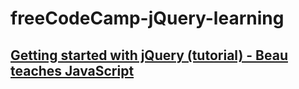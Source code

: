 # freeCodeCamp-jQuery-learning

## [Getting started with jQuery (tutorial) - Beau teaches JavaScript](https://youtu.be/KhtEmR2A1Fw?si=LDPtk76UZU7kg9fU)
